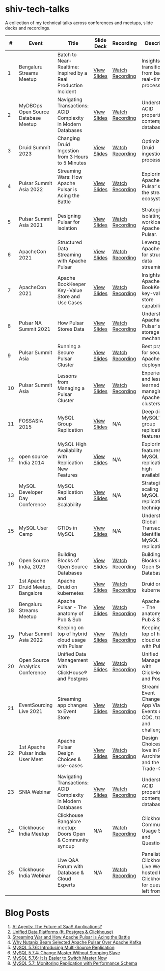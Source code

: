 # shiv-tech-talks

A collection of my technical talks across conferences and meetups, slide decks and recordings.

| #   | Event                                                                 | Title                                                                 | Slide Deck                                                                 | Recording                                                                 | Description                                                                                   |
|-----|----------------------------------------------------------------------|-----------------------------------------------------------------------|---------------------------------------------------------------------------|--------------------------------------------------------------------------|-----------------------------------------------------------------------------------------------|
| 1   | Bengaluru Streams Meetup                                                         | Batch to Near-Realtime: Inspired by a Real Production Incident        | [View Slides](https://github.com/shiv4289/shiv-tech-talks/blob/main/Batch_to_Near_realtime.pdf) | [Watch Recording](https://www.youtube.com/playlist?list=PLA7KYGkuAD071myyg4X5ShsDHsOaIpHOq) | Insights into transitioning from batch to real-time processing.                                |
| 2   | MyDBOps Open Source Database Meetup                                                        | Navigating Transactions: ACID Complexity in Modern Databases          | [View Slides](https://www.slideshare.net/shiv4289/navigating-transactions-acid-complexity-in-modern-databases) | [Watch Recording](https://www.youtube.com/watch?v=sYOlVDPVo6k&list=PLA7KYGkuAD071myyg4X5ShsDHsOaIpHOq&index=4) | Understanding ACID properties in contemporary databases.                                       |
| 3   | Druid Summit 2023                                                    | Changing Druid Ingestion from 3 Hours to 5 Minutes                    | [View Slides](https://www.slideshare.net/shiv4289/druid-summit-2023-changing-druid-ingestion-from-3-hours-to-5-minutes) | [Watch Recording](https://www.youtube.com/playlist?list=PLA7KYGkuAD071myyg4X5ShsDHsOaIpHOq) | Optimizing Druid ingestion processes.                                                         |
| 4   | Pulsar Summit Asia 2022                                              | Streaming Wars: How Apache Pulsar is Acing the Battle                 | [View Slides](https://www.slideshare.net/shiv4289/pulsar-summit-asia-2022-streaming-wars-and-how-apache-pulsar-is-acing-the-battle) | [Watch Recording](https://www.youtube.com/playlist?list=PLA7KYGkuAD071myyg4X5ShsDHsOaIpHOq) | Exploring Apache Pulsar's role in the streaming ecosystem.                                     |
| 5   | Pulsar Summit Asia 2021                                              | Designing Pulsar for Isolation                                        | [View Slides](https://www.slideshare.net/shiv4289/pulsar-summit-asia-2021-designing-pulsar-for-isolation) | [Watch Recording](https://www.youtube.com/playlist?list=PLA7KYGkuAD071myyg4X5ShsDHsOaIpHOq) | Strategies for isolating workloads in Apache Pulsar.                                           |
| 6   | ApacheCon 2021                                                       | Structured Data Streaming with Apache Pulsar                          | [View Slides](https://www.slideshare.net/shiv4289/apache-con-2021-structured-data-streaming) | [Watch Recording](https://www.youtube.com/playlist?list=PLA7KYGkuAD071myyg4X5ShsDHsOaIpHOq) | Leveraging Apache Pulsar for structured data streaming.                                        |
| 7   | ApacheCon 2021                                                       | Apache BookKeeper Key-Value Store and Use Cases                       | [View Slides](https://www.slideshare.net/shiv4289/apache-con-2021-apache-bookkeeper-key-value-store-and-use-cases) | [Watch Recording](https://www.youtube.com/playlist?list=PLA7KYGkuAD071myyg4X5ShsDHsOaIpHOq) | Insights into Apache BookKeeper's key-value store capabilities.                                |
| 8   | Pulsar NA Summit 2021                                                        | How Pulsar Stores Data                                                | [View Slides](https://www.slideshare.net/shiv4289/how-pulsar-stores-data-at-pulsarnasummit2021pptx-1) | [Watch Recording](https://www.youtube.com/playlist?list=PLA7KYGkuAD071myyg4X5ShsDHsOaIpHOq) | Understanding Apache Pulsar's data storage mechanisms.                                         |
| 9   | Pulsar Summit Asia                                                   | Running a Secure Pulsar Cluster                                       | [View Slides](https://www.slideshare.net/shiv4289/pulsar-summit-asia-running-a-secure-pulsar-cluster) | [Watch Recording](https://www.youtube.com/playlist?list=PLA7KYGkuAD071myyg4X5ShsDHsOaIpHOq) | Best practices for securing Apache Pulsar deployments.                                         |
| 10  | Pulsar Summit Asia                                                   | Lessons from Managing a Pulsar Cluster                                | [View Slides](https://www.slideshare.net/shiv4289/lessons-from-managing-a-pulsar-cluster) | [Watch Recording](https://www.youtube.com/playlist?list=PLA7KYGkuAD071myyg4X5ShsDHsOaIpHOq) | Experiences and lessons learned from managing Apache Pulsar clusters.                          |
| 11  | FOSSASIA 2015                                                        | MySQL Group Replication                                               | [View Slides](https://www.slideshare.net/shiv4289/fossasia-2015-mysql-group-replication) | N/A | Deep dive into MySQL's group replication features.                                             |
| 12  | open source India 2014                                                        | MySQL High Availability with Replication New Features                 | [View Slides](https://www.slideshare.net/shiv4289/mysql-high-availability-with-replication-new-features) | N/A | Exploring new features in MySQL replication for high availability.                             |
| 13  | MySQL Developer Day Conference                                                       | MySQL Replication and Scalability                                     | [View Slides](https://www.slideshare.net/slideshow/my-sql-replicationscalability/33456748) | N/A | Strategies for scaling MySQL using replication techniques.                                     |                                          |
| 15  | MySQL User Camp                                                       | GTIDs in MySQL                                                        | [View Slides](https://www.slideshare.net/shiv4289/mysql-user-camp-gtids) | N/A | Understanding Global Transaction Identifiers in MySQL replication.                             |
| 16  | Open Source India, 2023                                                      | Building Blocks of Open Source Databases                                                     | [View Slides](https://github.com/shiv4289/shiv-tech-talks/blob/main/osi-building-block-Open-Source_DBs.pptx) | [Watch Recording](https://www.youtube.com/watch?v=C-kCvNUxMUk&list=PLA7KYGkuAD071myyg4X5ShsDHsOaIpHOq&index=6) | Building Blocks of Open Source Databases                             |
| 17  | 1st Apache Druid Meetup, Bangalore                                                    | Apache Druid on kubernetes                                                  | [View Slides](https://github.com/shiv4289/shiv-tech-talks/blob/main/1%20Druid%20on%20Kubernetes%20by%20Shivji%20Kumar%20Jha%20and%20Dinesh%20Pundkar%2C%20Nutanix.pptx) | [Watch Recording](https://www.youtube.com/watch?v=r-w9EwDbpaw&list=PLA7KYGkuAD071myyg4X5ShsDHsOaIpHOq&index=7) | Druid on kubernetes   .                             |
| 18  | Bengaluru Streams Meetup                                                       | Apache Pulsar - The anatomy of Pub & Sub                                            | [View Slides](https://github.com/shiv4289/shiv-tech-talks/blob/main/Anatomy-Of_Pub_Sub.pptx) | [Watch Recording](https://www.youtube.com/watch?v=DrTRvZ1w6Cw&list=PLA7KYGkuAD071myyg4X5ShsDHsOaIpHOq&index=9) | Apache Pulsar - The anatomy of Pub & Sub  |
| 19  | Pulsar Summit Asia 2022                                              |     Keeping on top of hybrid cloud usage with Pulsar                                         | [View Slides](https://github.com/shiv4289/shiv-tech-talks/blob/main/Pulsar-Summit-Keeping%20on%20top%20of%20Hybrid-Cloud%20usage%20with%20Apache%20Pulsar.pdf) | [Watch Recording](https://www.youtube.com/watch?v=txidgG7xcYE&list=PLA7KYGkuAD071myyg4X5ShsDHsOaIpHOq&index=11&pp=gAQBiAQB) | Keeping on top of hybrid cloud usage with Pulsar   |
| 20  | Open Source Analytics Conference                                               | Unified Data Management with ClickHouse® and Postgres                                          | [View Slides](https://github.com/shiv4289/shiv-tech-talks/blob/main/OSACON_Talk_Final_Slides.pdf) | [Watch Recording](https://www.youtube.com/watch?v=2EvS9-8zvNg&list=PLA7KYGkuAD071myyg4X5ShsDHsOaIpHOq&index=21&t=4s&pp=gAQBiAQB) | Unified Data Management with ClickHouse® and Postgres  | 
| 21  | EventSourcing Live 2021                                               | Streaming app changes to Event Store                                          | [View Slides](https://github.com/shiv4289/shiv-tech-talks/blob/main/EventSourcing-LIve-2021-Streaming-App-Changes.pdf) | [Watch Recording](https://www.youtube.com/watch?v=d5UcYBDOYuc&list=PLA7KYGkuAD071myyg4X5ShsDHsOaIpHOq&index=13) | Streaming Event Changes to App Via Events or CDC, tradeoff and challenges  | 
| 22  | 1st Apache Pulsar India User Meet                                               | Apache Pulsar Design Choices & use-cases                                          | [View Slides](https://github.com/shiv4289/shiv-tech-talks/blob/main/2.%20Pulsar_%20what%20we%20love%20and%20design%20patterns.pptx) | [Watch Recording](https://www.youtube.com/watch?v=AImznN3X9Os&list=PLA7KYGkuAD071myyg4X5ShsDHsOaIpHOq&index=10) | Design Choices to love in Pulsar Asrchitecture and the Trade-Offs  | 
| 23   | SNIA Webinar                         | Navigating Transactions: ACID Complexity in Modern Databases          | [View Slides](https://www.slideshare.net/shiv4289/navigating-transactions-acid-complexity-in-modern-databases) | [Watch Recording](https://www.youtube.com/watch?v=LVibx2TtfSQ&list=PLA7KYGkuAD071myyg4X5ShsDHsOaIpHOq&index=1) | Understanding ACID properties in contemporary databases. |
| 24   | Clickhouse India Meetup                        |  Clickhouse Bangalore meetup: Doors Open & Community syncup | N/A | [Watch Recording](https://www.youtube.com/watch?v=thu00oNq4NQ&list=PLA7KYGkuAD071myyg4X5ShsDHsOaIpHOq&index=3) | Clickhouse Community Usage Stories and Questionaire |  |
| 25   | Clickhouse India Webinar                        |  Live Q&A Forum with Database & Cloud Experts | N/A | [Watch Recording](https://www.youtube.com/watch?v=PEFeOKlyKOQ&list=PLA7KYGkuAD071myyg4X5ShsDHsOaIpHOq&index=2) | Panelist in Clickhouse Live Webinar hosted by Clickhouse Inc for questions left from #24  |   

# Blog Posts

1. [AI Agents: The Future of SaaS Applications?](https://www.linkedin.com/pulse/my-experiments-ai-agents-shivji-kumar-jha-hgimc/)
2. [Unified Data Platforms (ft. Postgres & Clickhouse)](https://www.linkedin.com/pulse/unified-data-platforms-ft-postgres-clickhouse-shivji-kumar-jha-jylqc/)
3. [Streaming War and How Apache Pulsar is Acing the Battle](https://streamnative.io/blog/streaming-war-and-how-apache-pulsar-is-acing-the-battle)
4. [Why Nutanix Beam Selected Apache Pulsar Over Apache Kafka](https://www.datastax.com/blog/why-nutanix-beam-selected-apache-pulsar-over-apache-kafka)
5. [MySQL 5.7.6: Introducing Multi-Source Replication](https://dev.mysql.com/blog-archive/mysql-5-7-6-introducing-multi-source-replication/)
6. [MySQL 5.7.4: Change Master Without Stopping Slave](https://dev.mysql.com/blog-archive/mysql-5-7-4-change-master-without-stopping-slave/)
7. [MySQL 5.7.6: It Is Easier to Switch Master Now](https://dev.mysql.com/blog-archive/mysql-5-7-6-it-is-easier-to-switch-master-now/)
8. [MySQL 5.7: Monitoring Replication with Performance Schema](https://www.shivjijha.in/2013/09/mysql-57-monitoring-replication-with.html)

